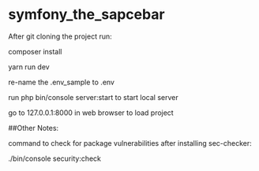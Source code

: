 # symfony_the_sapcebar

After git cloning the project run:

composer install

yarn run dev

re-name the .env_sample to .env

run php bin/console server:start to start local server

go to 127.0.0.1:8000 in web browser to load project 

##Other Notes:

command to check for package vulnerabilities after installing sec-checker: 

./bin/console security:check
